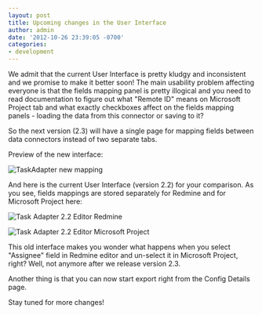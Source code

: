 ```yaml
---
layout: post
title: Upcoming changes in the User Interface
author: admin
date: '2012-10-26 23:39:05 -0700'
categories:
- development
---
```


We admit that the current User Interface is pretty kludgy and inconsistent and we promise to make it better soon!
The main usability problem affecting everyone is that the fields mapping panel is pretty illogical and you need
 to read documentation to figure out what "Remote ID" means on Microsoft Project tab and what exactly checkboxes
 affect on the fields mapping panels - loading the data from this connector or saving to it?

So the next version (2.3) will have a single page for mapping fields between data connectors instead of two separate tabs.

Preview of the new interface:

![TaskAdapter new mapping](/images/uploads/2012/10/ta_new_mapping1.png)

<p>And here is the current User Interface (version 2.2) for your comparison.
 As you see, fields mappings are stored separately for Redmine and for Microsoft Project here:

![Task Adapter 2.2 Editor Redmine](/images/uploads/2012/10/old_ta_ui.png)

![Task Adapter 2.2 Editor Microsoft Project](/images/uploads/2012/10/old_ta_ui_msp.png)

This old interface makes you wonder what happens when you select "Assignee" field in Redmine editor
and un-select it in Microsoft Project, right? Well, not anymore after we release version 2.3.

Another thing is that you can now start export right from the Config Details page.

Stay tuned for more changes!

